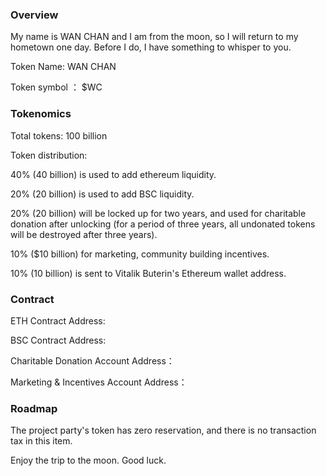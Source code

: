 ### Overview

My name is WAN CHAN and I am from the moon, so I will return to my hometown one day. Before I do, I have something to whisper to you.

Token Name: WAN CHAN

Token symbol ： $WC


### Tokenomics

Total tokens: 100 billion 

Token distribution: 

40% (40 billion) is used to add ethereum liquidity.

20% (20 billion) is used to add BSC liquidity.

20% (20 billion) will be locked up for two years, and used for charitable donation after unlocking (for a period of three years, all undonated tokens will be destroyed after three years). 

10% ($10 billion) for marketing, community building incentives. 

10% (10 billion) is sent to Vitalik Buterin's Ethereum wallet address. 


### Contract

ETH Contract Address: 

BSC Contract Address: 

Charitable Donation Account Address：

Marketing & Incentives Account Address：

### Roadmap

The project party's token has zero reservation, and there is no transaction tax in this item. 

Enjoy the trip to the moon. Good luck.
